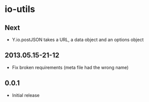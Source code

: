 io-utils
========

Next
----

* Y.io.postJSON takes a URL, a data object and an options object

2013.05.15-21-12
----------------

* Fix broken requirements (meta file had the wrong name)

0.0.1
-----

* Initial release
